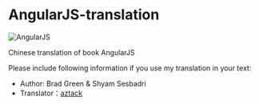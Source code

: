 AngularJS-translation
=====================
![AngularJS](http://d1b14unh5d6w7g.cloudfront.net/1449344852.01.S001.LXXXXXXX.jpg?Expires=1367656584&Signature=FXqLT/14L1g6JQzGnECrZbPOxuepiF6+LPQCki126G+8h/NKoX2zTouox0LrtoQRNUZhw+Xp3dAQOVFSjHqrEUUNiWO2Vsd/IumdBcO+BAMVOagjUvxlfkg8b1z3+hzMTn7XjP/xTtCl3ZlgqhC/Sgi7hQV2u6R/11otPJFoT5w=&Key-Pair-Id=APKAIUO27P366FGALUMQ)

Chinese translation of book AngularJS

Please include following information if you use my translation in your text:

- Author: Brad Green &amp; Shyam Sesbadri
- Translator：[aztack](http://aztack.github.com/)

